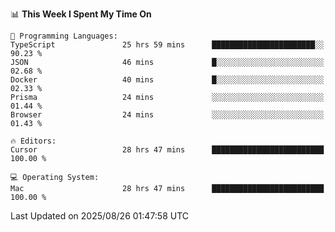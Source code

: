 <!--START_SECTION:waka-->
📊 **This Week I Spent My Time On** 

```text
💬 Programming Languages: 
TypeScript               25 hrs 59 mins      ███████████████████████░░   90.23 % 
JSON                     46 mins             █░░░░░░░░░░░░░░░░░░░░░░░░   02.68 % 
Docker                   40 mins             █░░░░░░░░░░░░░░░░░░░░░░░░   02.33 % 
Prisma                   24 mins             ░░░░░░░░░░░░░░░░░░░░░░░░░   01.44 % 
Browser                  24 mins             ░░░░░░░░░░░░░░░░░░░░░░░░░   01.43 % 

🔥 Editors: 
Cursor                   28 hrs 47 mins      █████████████████████████   100.00 % 

💻 Operating System: 
Mac                      28 hrs 47 mins      █████████████████████████   100.00 % 
```


 Last Updated on 2025/08/26 01:47:58 UTC
<!--END_SECTION:waka-->
